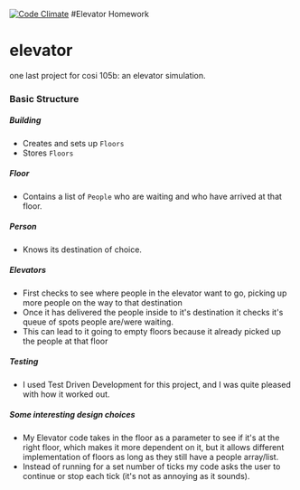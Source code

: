[![Code Climate](https://codeclimate.com/github/lmilekic/elevatorHomework/badges/gpa.svg)](https://codeclimate.com/github/lmilekic/elevatorHomework)
#Elevator Homework
# elevator
one last project for cosi 105b: an elevator simulation.

### Basic Structure ###

##### Building #####
* Creates and sets up `Floors`
* Stores `Floors`

##### Floor #####
* Contains a list of `People` who are waiting and who have arrived at that floor.

##### Person #####
* Knows its destination of choice.

##### Elevators #####
* First checks to see where people in the elevator want to go, picking up more people on the way to that destination
* Once it has delivered the people inside to it's destination it checks it's queue of spots people are/were waiting.
* This can lead to it going to empty floors because it already picked up the people at that floor

##### Testing #####
* I used Test Driven Development for this project, and I was quite pleased with how it worked out.

##### Some interesting design choices #####
* My Elevator code takes in the floor as a parameter to see if it's at the right floor, which makes it more dependent on it, but it allows different implementation of floors as long as they still have a people array/list.
* Instead of running for a set number of ticks my code asks the user to continue or stop each tick (it's not as annoying as it sounds).
